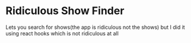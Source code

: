 # Ridiculous Show Finder
Lets you search for shows(the app is ridiculous not the shows) but I did it using react hooks which is not ridiculous at all